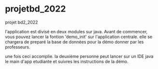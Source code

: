 # projetbd_2022
projet bd2_2022

l'application est divisé en deux modules sur java. 
Avant de commencer, vous pouvez lancer la fontion 'demo_init' sur l'application centrale.
elle se chargera de preparé la base de données pour la démo donner par les professeurs. 

une fois ceci accomplie. la deuxième personne peut lancer sur un IDE java le main d'app etudiante et suivres les instructions de la démo. 
